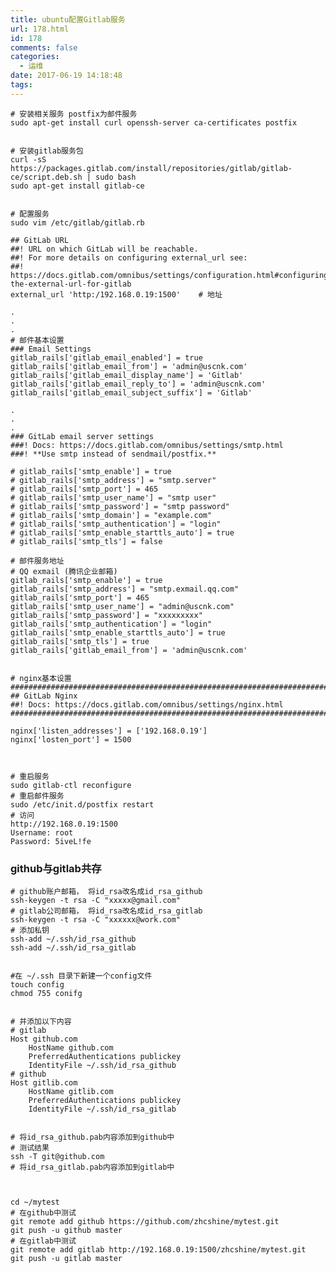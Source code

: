 ```yaml
---
title: ubuntu配置Gitlab服务
url: 178.html
id: 178
comments: false
categories:
  - 运维
date: 2017-06-19 14:18:48
tags:
---
```


    # 安装相关服务 postfix为邮件服务
    sudo apt-get install curl openssh-server ca-certificates postfix
    

    # 安装gitlab服务包
    curl -sS https://packages.gitlab.com/install/repositories/gitlab/gitlab-ce/script.deb.sh | sudo bash
    sudo apt-get install gitlab-ce
    

    # 配置服务
    sudo vim /etc/gitlab/gitlab.rb
    
    ## GitLab URL
    ##! URL on which GitLab will be reachable.
    ##! For more details on configuring external_url see:
    ##! https://docs.gitlab.com/omnibus/settings/configuration.html#configuring-the-external-url-for-gitlab
    external_url 'http:/192.168.0.19:1500'    # 地址
    
    .
    .
    .
    # 邮件基本设置
    ### Email Settings
    gitlab_rails['gitlab_email_enabled'] = true
    gitlab_rails['gitlab_email_from'] = 'admin@uscnk.com'
    gitlab_rails['gitlab_email_display_name'] = 'Gitlab'
    gitlab_rails['gitlab_email_reply_to'] = 'admin@uscnk.com'
    gitlab_rails['gitlab_email_subject_suffix'] = 'Gitlab'
    
    .
    .
    .
    ### GitLab email server settings
    ###! Docs: https://docs.gitlab.com/omnibus/settings/smtp.html
    ###! **Use smtp instead of sendmail/postfix.**
    
    # gitlab_rails['smtp_enable'] = true
    # gitlab_rails['smtp_address'] = "smtp.server"
    # gitlab_rails['smtp_port'] = 465
    # gitlab_rails['smtp_user_name'] = "smtp user"
    # gitlab_rails['smtp_password'] = "smtp password"
    # gitlab_rails['smtp_domain'] = "example.com"
    # gitlab_rails['smtp_authentication'] = "login"
    # gitlab_rails['smtp_enable_starttls_auto'] = true
    # gitlab_rails['smtp_tls'] = false
    
    # 邮件服务地址
    # QQ exmail (腾讯企业邮箱)
    gitlab_rails['smtp_enable'] = true
    gitlab_rails['smtp_address'] = "smtp.exmail.qq.com"
    gitlab_rails['smtp_port'] = 465
    gitlab_rails['smtp_user_name'] = "admin@uscnk.com"
    gitlab_rails['smtp_password'] = "xxxxxxxxx"
    gitlab_rails['smtp_authentication'] = "login"
    gitlab_rails['smtp_enable_starttls_auto'] = true
    gitlab_rails['smtp_tls'] = true
    gitlab_rails['gitlab_email_from'] = 'admin@uscnk.com'
    
    
    # nginx基本设置
    ################################################################################
    ## GitLab Nginx
    ##! Docs: https://docs.gitlab.com/omnibus/settings/nginx.html
    ################################################################################
    
    nginx['listen_addresses'] = ['192.168.0.19']
    nginx['losten_port'] = 1500
    
    

    # 重启服务
    sudo gitlab-ctl reconfigure
    # 重启邮件服务
    sudo /etc/init.d/postfix restart
    # 访问
    http://192.168.0.19:1500
    Username: root
    Password: 5iveL!fe
    

### github与gitlab共存

    # github账户邮箱， 将id_rsa改名成id_rsa_github
    ssh-keygen -t rsa -C "xxxxx@gmail.com"
    # gitlab公司邮箱， 将id_rsa改名成id_rsa_gitlab
    ssh-keygen -t rsa -C "xxxxxx@work.com"
    # 添加私钥
    ssh-add ~/.ssh/id_rsa_github
    ssh-add ~/.ssh/id_rsa_gitlab
    

    #在 ~/.ssh 目录下新建一个config文件
    touch config
    chmod 755 conifg
    

    # 并添加以下内容
    # gitlab
    Host github.com
        HostName github.com
        PreferredAuthentications publickey
        IdentityFile ~/.ssh/id_rsa_github
    # github
    Host gitlib.com
        HostName gitlib.com
        PreferredAuthentications publickey
        IdentityFile ~/.ssh/id_rsa_gitlab
    

    # 将id_rsa_github.pab内容添加到github中
    # 测试结果
    ssh -T git@github.com
    # 将id_rsa_gitlab.pab内容添加到gitlab中
    
    

    cd ~/mytest
    # 在github中测试
    git remote add github https://github.com/zhcshine/mytest.git
    git push -u github master
    # 在gitlab中测试
    git remote add gitlab http://192.168.0.19:1500/zhcshine/mytest.git
    git push -u gitlab master